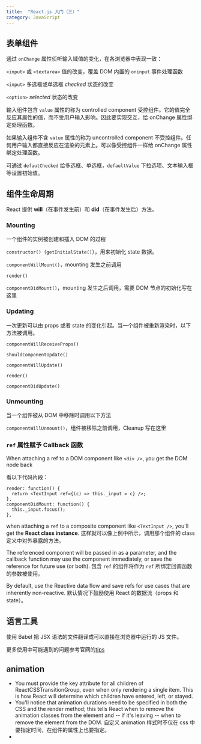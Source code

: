 ```yaml
---
title:  "React.js 入门（三）"
category: JavaScript
---
```

## 表单组件

通过 `onChange` 属性侦听输入域值的变化，在各浏览器中表现一致：

`<input>` 或 `<textarea>` 值的改变，覆盖 DOM 内置的 `oninput` 事件处理函数

`<input>` 多选框或单选框 _checked_ 状态的改变

`<option>` _selected_ 状态的改变

输入组件包含 `value` 属性的称为 controlled component 受控组件。它的值完全反应其属性的值，而不受用户输入影响。因此要实现交互，给 onChange 属性绑定处理函数。

如果输入组件不含 `value` 属性的称为 uncontrolled component 不受控组件。任何用户输入都直接反应在渲染的元素上。可以像受控组件一样给 onChange 属性绑定处理函数。

可通过 `defautChecked` 给多选框、单选框，`defaultValue` 下拉选项、文本输入框等设置初始值。

## 组件生命周期

React 提供 **will**（在事件发生前）和 **did**（在事件发生后）方法。

### Mounting

一个组件的实例被创建和插入 DOM 的过程

`constructor()`（`getInitialState()`），用来初始化 state 数据。

`componentWillMount()`，mounting 发生之前调用

`render()`

`componentDidMount()`，mounting 发生之后调用，需要 DOM 节点的初始化写在这里

### Updating

一次更新可以由 props 或者 state 的变化引起。当一个组件被重新渲染时，以下方法被调用。

`componentWillReceiveProps()`

`shouldComponentUpdate()`

`componentWillUpdate()`

`render()`

`componentDidUpdate()`

### Unmounting

当一个组件被从 DOM 中移除时调用以下方法

`componentWillUnmount()`，组件被移除之前调用，Cleanup 写在这里

### `ref` 属性赋予 Callback 函数

When attaching a ref to a DOM component like `<div />`, you get the DOM node back

看以下代码片段：

    render: function() {
      return <TextInput ref={(c) => this._input = c} />;
    },
    componentDidMount: function() {
      this._input.focus();
    },

when attaching a `ref` to a composite component like `<TextInput />`, you'll get the **React class instance**. 这样就可以像上例中所示，调用那个组件的 class 定义中对外暴露的方法。

The referenced component will be passed in as a parameter, and the callback function may use the component immediately, or save the reference for future use (or both).
包含 `ref` 的组件将作为 `ref` 所绑定回调函数的参数被使用。

By default, use the Reactive data flow and save refs for use cases that are inherently non-reactive. 默认情况下鼓励使用 React 的数据流（props 和 state）。

## 语言工具

使用 Babel 把 JSX 语法的文件翻译成可以直接在浏览器中运行的 JS 文件。

更多使用中可能遇到的问题参考官网的[tips](https://facebook.github.io/react/tips/introduction.html)

## animation

+ You must provide the key attribute for all children of ReactCSSTransitionGroup, even when only rendering a single item. This is how React will determine which children have entered, left, or stayed.
+ You'll notice that animation durations need to be specified in both the CSS and the render method; this tells React when to remove the animation classes from the element and -- if it's leaving -- when to remove the element from the DOM. 自定义 animation 样式时不仅在 css 中要指定时间，在组件的属性上也要指定。
+ 
